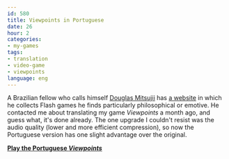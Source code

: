 ```yaml
---
id: 580
title: Viewpoints in Portuguese
date: 26
hour: 2
categories:
- my-games
tags:
- translation
- video-game
- viewpoints
language: eng
---
```


A Brazilian fellow who calls himself [Douglas Mitsujii](http://www.mitsujii.com/) has [a website](http://labvermelho.blogspot.com/) in which he collects Flash games he finds particularly philosophical or emotive. He contacted me about translating my game _Viewpoints_ a month ago, and guess what, it's done already. The one upgrade I couldn't resist was the audio quality (lower and more efficient compression), so now the Portuguese version has one slight advantage over the original.

[**Play the Portuguese _Viewpoints_**](//www.agj.cl/files/games/viewpoints/pt/)
